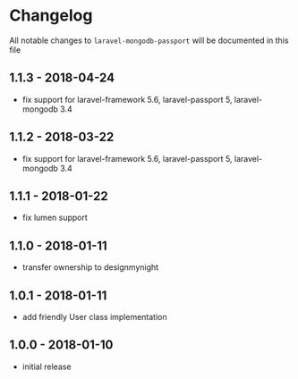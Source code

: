 # Changelog

All notable changes to `laravel-mongodb-passport` will be documented in this file

## 1.1.3 - 2018-04-24
- fix support for laravel-framework 5.6, laravel-passport 5, laravel-mongodb 3.4

## 1.1.2 - 2018-03-22
- fix support for laravel-framework 5.6, laravel-passport 5, laravel-mongodb 3.4

## 1.1.1 - 2018-01-22
- fix lumen support

## 1.1.0 - 2018-01-11
- transfer ownership to designmynight

## 1.0.1 - 2018-01-11
- add friendly User class implementation 

## 1.0.0 - 2018-01-10
- initial release
